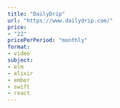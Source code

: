 ```yaml
---
title: "DailyDrip"
url: "https://www.dailydrip.com/"
price: 
- "22"
pricePerPeriod: "monthly"
format: 
- video
subject: 
- elm
- elixir
- ember
- swift
- react
---
```

